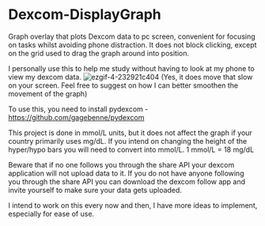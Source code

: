 # Dexcom-DisplayGraph
Graph overlay that plots Dexcom data to pc screen, convenient for focusing on tasks whilst avoiding phone distraction.
It does not block clicking, except on the grid used to drag the graph around into position.

I personally use this to help me study without having to look at my phone to view my dexcom data.
![ezgif-4-232921c404](https://user-images.githubusercontent.com/59146220/169684683-453ff356-c556-4b92-9a4f-c3d1b3c1db3e.gif)
(Yes, it does move that slow on your screen. Feel free to suggest on how I can better smoothen the movement of the graph)

To use this, you need to install pydexcom - https://github.com/gagebenne/pydexcom

This project is done in mmol/L units, but it does not affect the graph if your country primarily uses mg/dL.
If you intend on changing the height of the hyper/hypo bars you will need to convert into mmol/L. 1 mmol/L = 18 mg/dL

Beware that if no one follows you through the share API your dexcom application will not upload data to it.
If you do not have anyone following you through the share API you can download the dexcom follow app and invite yourself to make sure your data gets uploaded.

I intend to work on this every now and then, I have more ideas to implement, especially for ease of use.
